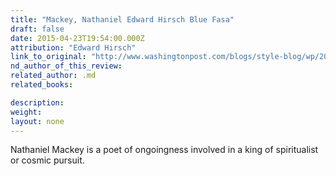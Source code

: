 ```yaml
---
title: "Mackey, Nathaniel Edward Hirsch Blue Fasa"
draft: false
date: 2015-04-23T19:54:00.000Z
attribution: "Edward Hirsch"
link_to_original: "http://www.washingtonpost.com/blogs/style-blog/wp/2014/05/07/nathaniel-mackey-wins-100000-ruth-lilly-poetry-prize/"
nd_author_of_this_review:
related_author: .md
related_books:

description:
weight:
layout: none
---
```

Nathaniel Mackey is a poet of ongoingness involved in a king of spiritualist or cosmic pursuit.

